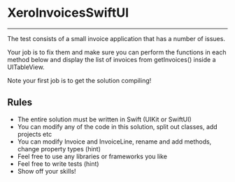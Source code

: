 # XeroInvoicesSwiftUI
 ---------------------------------------------------------------------------------
 The test consists of a small invoice application that has a number of issues.
 
 Your job is to fix them and make sure you can perform the functions in each method below and display the list of invoices from getInvoices() inside a UITableView.
 
 Note your first job is to get the solution compiling!
 
 Rules
 ---------------------------------------------------------------------------------
 * The entire solution must be written in Swift (UIKit or SwiftUI)
 * You can modify any of the code in this solution, split out classes, add projects etc
 * You can modify Invoice and InvoiceLine, rename and add methods, change property types (hint)
 * Feel free to use any libraries or frameworks you like
 * Feel free to write tests (hint)
 * Show off your skills!

